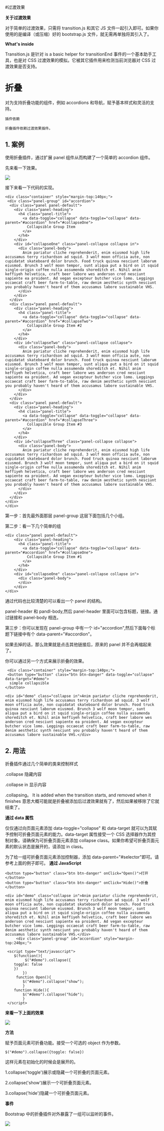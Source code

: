 #过渡效果

**关于过渡效果**

对于简单的过渡效果，只需将 transition.js 和其它 JS 文件一起引入即可。如果你使用的是编译（或压缩）好的 bootstrap.js 文件，就无需再单独将其引入了。

**What's inside**

Transition.js 是针对 is a basic helper for transitionEnd 事件的一个基本助手工具，也是对 CSS 过渡效果的模拟。它被其它插件用来检测当前浏览器对 CSS 过渡效果是否支持。

# 折叠

对为支持折叠功能的组件，例如 accordions 和导航，赋予基本样式和灵活的支持。

    插件依赖

    折叠插件依赖过渡效果插件。

## 1. 案例

使用折叠插件，通过扩展 panel 组件从而构建了一个简单的 accordion 组件。

先来看一下效果。

![](https://dn-anything-about-doc.qbox.me/bootstrap/160.gif)

接下来看一下代码的实现。
```
<div class="container" style="margin-top:140px;">
 <div class="panel-group" id="accordion">
  <div class="panel panel-default">
    <div class="panel-heading">
      <h4 class="panel-title">
        <a data-toggle="collapse" data-toggle="collapse" data-parent="#accordion" href="#collapseOne">
          Collapsible Group Item     
        </a>
      </h4>
    </div>
    <div id="collapseOne" class="panel-collapse collapse in">
      <div class="panel-body">
        Anim pariatur cliche reprehenderit, enim eiusmod high life accusamus terry richardson ad squid. 3 wolf moon officia aute, non cupidatat skateboard dolor brunch. Food truck quinoa nesciunt laborum eiusmod. Brunch 3 wolf moon tempor, sunt aliqua put a bird on it squid single-origin coffee nulla assumenda shoreditch et. Nihil anim keffiyeh helvetica, craft beer labore wes anderson cred nesciunt sapiente ea proident. Ad vegan excepteur butcher vice lomo. Leggings occaecat craft beer farm-to-table, raw denim aesthetic synth nesciunt you probably haven't heard of them accusamus labore sustainable VHS.
      </div>
    </div>
  </div>
  <div class="panel panel-default">
    <div class="panel-heading">
      <h4 class="panel-title">
        <a data-toggle="collapse" data-toggle="collapse" data-parent="#accordion" href="#collapseTwo">
          Collapsible Group Item #2
        </a>
      </h4>
    </div>
    <div id="collapseTwo" class="panel-collapse collapse">
      <div class="panel-body">
        Anim pariatur cliche reprehenderit, enim eiusmod high life accusamus terry richardson ad squid. 3 wolf moon officia aute, non cupidatat skateboard dolor brunch. Food truck quinoa nesciunt laborum eiusmod. Brunch 3 wolf moon tempor, sunt aliqua put a bird on it squid single-origin coffee nulla assumenda shoreditch et. Nihil anim keffiyeh helvetica, craft beer labore wes anderson cred nesciunt sapiente ea proident. Ad vegan excepteur butcher vice lomo. Leggings occaecat craft beer farm-to-table, raw denim aesthetic synth nesciunt you probably haven't heard of them accusamus labore sustainable VHS.
      </div>
    </div>
  </div>
  <div class="panel panel-default">
    <div class="panel-heading">
      <h4 class="panel-title">
        <a data-toggle="collapse" data-toggle="collapse" data-parent="#accordion" href="#collapseThree">
          Collapsible Group Item #3
        </a>
      </h4>
    </div>
    <div id="collapseThree" class="panel-collapse collapse">
      <div class="panel-body">
        Anim pariatur cliche reprehenderit, enim eiusmod high life accusamus terry richardson ad squid. 3 wolf moon officia aute, non cupidatat skateboard dolor brunch. Food truck quinoa nesciunt laborum eiusmod. Brunch 3 wolf moon tempor, sunt aliqua put a bird on it squid single-origin coffee nulla assumenda shoreditch et. Nihil anim keffiyeh helvetica, craft beer labore wes anderson cred nesciunt sapiente ea proident. Ad vegan excepteur butcher vice lomo. Leggings occaecat craft beer farm-to-table, raw denim aesthetic synth nesciunt you probably haven't heard of them accusamus labore sustainable VHS.
      </div>
    </div>
  </div>
</div>
</div>
```

第一步：首先最外面那层 panel-group 这层下面包括几个小组。

第二步：看一下几个简单的组

```
<div class="panel panel-default">
    <div class="panel-heading">
      <h4 class="panel-title">
        <a data-toggle="collapse" data-toggle="collapse" data-parent="#accordion" href="#collapseOne">
          Collapsible Group Item #1
        </a>
      </h4>
    </div>
    <div id="collapseOne" class="panel-collapse collapse in">
      <div class="panel-body">
      </div>
    </div>
</div>
```

通过代码也比较清楚的可以看出一个 panel 的结构。

panel-header 和 pandl-body,然后 panel-header 里面可以包含标题，链接。通过链接和 panel-body 相连。

第三步：你可以发现在 panel-group 中有一个 id="accordion",然后下面每个标题下链接中有个 data-parent="#accordion"。

如果去掉的话，那么效果就是点击其他链接后，原来的 panel 并不会再缩起来了。

你可以通过另一个方式来展示折叠的效果。

```
 <div class="container" style="margin-top:140px;">
 <button type="button" class="btn btn-danger" data-toggle="collapse" data-target="#demo">
  simple collapsible
</button>

<div id="demo" class="collapse in">Anim pariatur cliche reprehenderit, enim eiusmod high life accusamus terry richardson ad squid. 3 wolf moon officia aute, non cupidatat skateboard dolor brunch. Food truck quinoa nesciunt laborum eiusmod. Brunch 3 wolf moon tempor, sunt aliqua put a bird on it squid single-origin coffee nulla assumenda shoreditch et. Nihil anim keffiyeh helvetica, craft beer labore wes anderson cred nesciunt sapiente ea proident. Ad vegan excepteur butcher vice lomo. Leggings occaecat craft beer farm-to-table, raw denim aesthetic synth nesciunt you probably haven't heard of them accusamus labore sustainable VHS.</div>
```

## 2. 用法

折叠插件通过几个简单的类来控制样式

.collapse 隐藏内容

.collapse  in  显示内容

.collapsing。 It  is added when the transition starts, and removed when it finishes 意思大概可能就是折叠被添加后过渡效果就有了，然后如果被移除了它就结束了。

**通过 data 属性**

仅仅通过向页面元素添加 data-toggle="collapse" 和 data-target 就可以为其赋予控制可折叠页面元素的能力。data-target 属性接受一个 CSS 选择器作为其控制对象。请确保为可折叠页面元素添加 collapse class。如果你希望可折叠页面元素的默认状态是展开的，请添加 in class。

为了给一组可折叠页面元素添加控制器，添加 data-parent="#selector"即可。请参考上面的例子即可。
**通过 JavaScript**
```
<button type="button" class="btn btn-danger" onClick="Open()">打开</button>
<button type="button" class="btn btn-danger" onClick="Hide()">折叠</button>

<div id="demo" class="collapse in">Anim pariatur cliche reprehenderit, enim eiusmod high life accusamus terry richardson ad squid. 3 wolf moon officia aute, non cupidatat skateboard dolor brunch. Food truck quinoa nesciunt laborum eiusmod. Brunch 3 wolf moon tempor, sunt aliqua put a bird on it squid single-origin coffee nulla assumenda shoreditch et. Nihil anim keffiyeh helvetica, craft beer labore wes anderson cred nesciunt sapiente ea proident. Ad vegan excepteur butcher vice lomo. Leggings occaecat craft beer farm-to-table, raw denim aesthetic synth nesciunt you probably haven't heard of them accusamus labore sustainable VHS.</div>
     <div class="panel-group" id="accordion" style="margin-top:240px;">
```

```
 <script type="text/javascript">
    $(function(){
         $("#demo").collapse({
    toggle: false
    })
        }) 
     function Open(){
        $("#demo").collapse("show");
        }
    function Hide(){
        $("#demo").collapse("hide");
        }
 </script>
```

**来看一下上面的效果**

![](https://dn-anything-about-doc.qbox.me/bootstrap/162.gif)

**方法**

赋予页面元素可折叠功能。接受一个可选的 object 作为参数。
```
$("#demo").collapse({toggle: false})
```

这样元素在初始化的时候会是展开的。

1.collapse('toggle')展示或隐藏一个可折叠的页面元素。

2.collapse('show')展示一个可折叠页面元素。

3.collapse('hide')隐藏一个可折叠页面元素。

**事件**

Bootstrap 中的折叠插件对外暴露了一组可以监听的事件。

![](https://dn-anything-about-doc.qbox.me/bootstrap/163.png)


